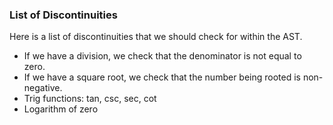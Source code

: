 ### List of Discontinuities

Here is a list of discontinuities that we should check for within the AST.
- If we have a division, we check that the denominator is not equal to zero.
- If we have a square root, we check that the number being rooted is non-negative.
- Trig functions: tan, csc, sec, cot
- Logarithm of zero
